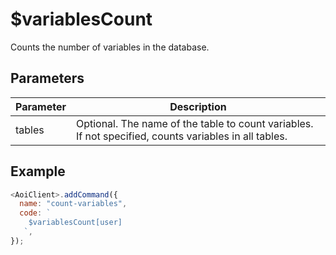 # $variablesCount

Counts the number of variables in the database.

## Parameters

| Parameter | Description                                        |
| --------- | -------------------------------------------------- |
| tables    | Optional. The name of the table to count variables. If not specified, counts variables in all tables. |

## Example

```js
<AoiClient>.addCommand({
  name: "count-variables",
  code: `
    $variablesCount[user]
   `,
});
```